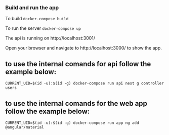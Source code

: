 ### Build and run the app

To build `docker-compose build`

To run the server `docker-compose up`

The api is running on http://localhost:3001/

Open your browser and navigate to http://localhost:3000/ to show the app.

## to use the internal comands for api follow the example below:

`CURRENT_UID=$(id -u):$(id -g) docker-compose run api nest g controller users`

## to use the internal comands for the web app follow the example below:

`CURRENT_UID=$(id -u):$(id -g) docker-compose run app ng add @angular/material`
